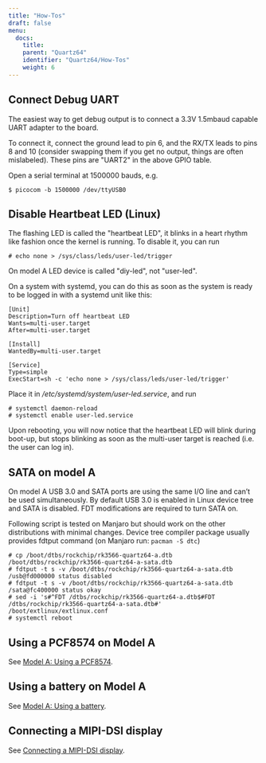 ```yaml
---
title: "How-Tos"
draft: false
menu:
  docs:
    title:
    parent: "Quartz64"
    identifier: "Quartz64/How-Tos"
    weight: 6
---
```


## Connect Debug UART

The easiest way to get debug output is to connect a 3.3V 1.5mbaud capable UART adapter to the board.

To connect it, connect the ground lead to pin 6, and the RX/TX leads to pins 8 and 10 (consider swapping them if you get no output, things are often mislabeled). These pins are "UART2" in the above GPIO table.

Open a serial terminal at 1500000 bauds, e.g.

```console
$ picocom -b 1500000 /dev/ttyUSB0
```

## Disable Heartbeat LED (Linux)

The flashing LED is called the "heartbeat LED", it blinks in a heart rhythm like fashion once the kernel is running. To disable it, you can run

    # echo none > /sys/class/leds/user-led/trigger

On model A LED device is called "diy-led", not "user-led".

On a system with systemd, you can do this as soon as the system is ready to be logged in with a systemd unit like this:

    [Unit]
    Description=Turn off heartbeat LED
    Wants=multi-user.target
    After=multi-user.target

    [Install]
    WantedBy=multi-user.target

    [Service]
    Type=simple
    ExecStart=sh -c 'echo none > /sys/class/leds/user-led/trigger'

Place it in _/etc/systemd/system/user-led.service_, and run

    # systemctl daemon-reload
    # systemctl enable user-led.service

Upon rebooting, you will now notice that the heartbeat LED will blink during boot-up, but stops blinking as soon as the multi-user target is reached (i.e. the user can log in).

## SATA on model A

On model A USB 3.0 and SATA ports are using the same I/O line and can’t be used simultaneously. By default USB 3.0 is enabled in Linux device tree and SATA is disabled. FDT modifications are required to turn SATA on.

Following script is tested on Manjaro but should work on the other distributions with minimal changes. Device tree compiler package usually provides fdtput command (on Manjaro run: `pacman -S dtc`)

    # cp /boot/dtbs/rockchip/rk3566-quartz64-a.dtb /boot/dtbs/rockchip/rk3566-quartz64-a-sata.dtb
    # fdtput -t s -v /boot/dtbs/rockchip/rk3566-quartz64-a-sata.dtb /usb@fd000000 status disabled
    # fdtput -t s -v /boot/dtbs/rockchip/rk3566-quartz64-a-sata.dtb /sata@fc400000 status okay
    # sed -i 's#^FDT /dtbs/rockchip/rk3566-quartz64-a.dtb$#FDT /dtbs/rockchip/rk3566-quartz64-a-sata.dtb#' /boot/extlinux/extlinux.conf
    # systemctl reboot

## Using a PCF8574 on Model A

See [Model A: Using a PCF8574](/documentation/Quartz64/How-Tos/Using_a_PCF8574).

## Using a battery on Model A

See [Model A: Using a battery](/documentation/Quartz64/How-Tos/Using_a_battery).

## Connecting a MIPI-DSI display

See [Connecting a MIPI-DSI display](/documentation/Quartz64/How-Tos/Connecting_a_MIPI-DSI_display).
